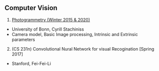 ## Computer Vision
1. [Photogrammetry (Winter 2015 & 2020)](./Photogrammetry.md)
  - University of Bonn, Cyrill Stachiniss
  - Camera model, Basic Image processing, Intrinsic and Extrinsic parameters
2. (CS 231n) Convolutional Nural Network for visual Recogination [Spring 2017]
  - Stanford, Fei-Fei-Li

